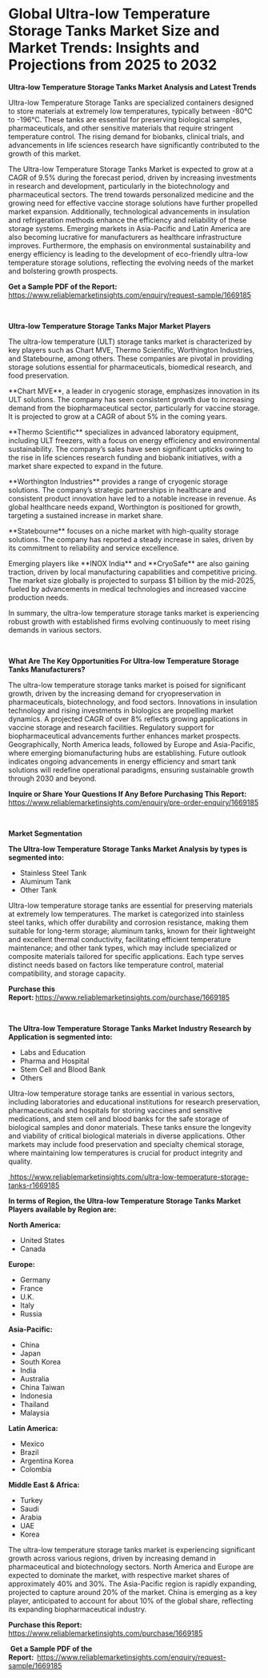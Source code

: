 <p><h1>Global Ultra-low Temperature Storage Tanks Market Size and Market Trends: Insights and Projections from 2025 to 2032</h1></p><p><strong>Ultra-low Temperature Storage Tanks Market Analysis and Latest Trends</strong></p>
<p><p>Ultra-low Temperature Storage Tanks are specialized containers designed to store materials at extremely low temperatures, typically between -80°C to -196°C. These tanks are essential for preserving biological samples, pharmaceuticals, and other sensitive materials that require stringent temperature control. The rising demand for biobanks, clinical trials, and advancements in life sciences research have significantly contributed to the growth of this market.</p><p>The Ultra-low Temperature Storage Tanks Market is expected to grow at a CAGR of 9.5% during the forecast period, driven by increasing investments in research and development, particularly in the biotechnology and pharmaceutical sectors. The trend towards personalized medicine and the growing need for effective vaccine storage solutions have further propelled market expansion. Additionally, technological advancements in insulation and refrigeration methods enhance the efficiency and reliability of these storage systems. Emerging markets in Asia-Pacific and Latin America are also becoming lucrative for manufacturers as healthcare infrastructure improves. Furthermore, the emphasis on environmental sustainability and energy efficiency is leading to the development of eco-friendly ultra-low temperature storage solutions, reflecting the evolving needs of the market and bolstering growth prospects.</p></p>
<p><strong>Get a Sample PDF of the Report:&nbsp;</strong> <a href="https://www.reliablemarketinsights.com/enquiry/request-sample/1669185?utm_campaign=2181&utm_medium=2&utm_source=Github&utm_content=ia&utm_term=12042025&utm_id=ultra-low-temperature-storage-tanks">https://www.reliablemarketinsights.com/enquiry/request-sample/1669185</a></p>
<p>&nbsp;</p>
<p><strong>Ultra-low Temperature Storage Tanks Major Market Players</strong></p>
<p><p>The ultra-low temperature (ULT) storage tanks market is characterized by key players such as Chart MVE, Thermo Scientific, Worthington Industries, and Statebourne, among others. These companies are pivotal in providing storage solutions essential for pharmaceuticals, biomedical research, and food preservation.</p><p>**Chart MVE**, a leader in cryogenic storage, emphasizes innovation in its ULT solutions. The company has seen consistent growth due to increasing demand from the biopharmaceutical sector, particularly for vaccine storage. It is projected to grow at a CAGR of about 5% in the coming years.</p><p>**Thermo Scientific** specializes in advanced laboratory equipment, including ULT freezers, with a focus on energy efficiency and environmental sustainability. The company’s sales have seen significant upticks owing to the rise in life sciences research funding and biobank initiatives, with a market share expected to expand in the future.</p><p>**Worthington Industries** provides a range of cryogenic storage solutions. The company’s strategic partnerships in healthcare and consistent product innovation have led to a notable increase in revenue. As global healthcare needs expand, Worthington is positioned for growth, targeting a sustained increase in market share.</p><p>**Statebourne** focuses on a niche market with high-quality storage solutions. The company has reported a steady increase in sales, driven by its commitment to reliability and service excellence.</p><p>Emerging players like **INOX India** and **CryoSafe** are also gaining traction, driven by local manufacturing capabilities and competitive pricing. The market size globally is projected to surpass $1 billion by the mid-2025, fueled by advancements in medical technologies and increased vaccine production needs.</p><p>In summary, the ultra-low temperature storage tanks market is experiencing robust growth with established firms evolving continuously to meet rising demands in various sectors.</p></p>
<p>&nbsp;</p>
<p><strong>What Are The Key Opportunities For Ultra-low Temperature Storage Tanks Manufacturers?</strong></p>
<p><p>The ultra-low temperature storage tanks market is poised for significant growth, driven by the increasing demand for cryopreservation in pharmaceuticals, biotechnology, and food sectors. Innovations in insulation technology and rising investments in biologics are propelling market dynamics. A projected CAGR of over 8% reflects growing applications in vaccine storage and research facilities. Regulatory support for biopharmaceutical advancements further enhances market prospects. Geographically, North America leads, followed by Europe and Asia-Pacific, where emerging biomanufacturing hubs are establishing. Future outlook indicates ongoing advancements in energy efficiency and smart tank solutions will redefine operational paradigms, ensuring sustainable growth through 2030 and beyond.</p></p>
<p><strong>Inquire or Share Your Questions If Any Before Purchasing This Report:</strong> <a href="https://www.reliablemarketinsights.com/enquiry/pre-order-enquiry/1669185?utm_campaign=2181&utm_medium=2&utm_source=Github&utm_content=ia&utm_term=12042025&utm_id=ultra-low-temperature-storage-tanks">https://www.reliablemarketinsights.com/enquiry/pre-order-enquiry/1669185</a></p>
<p>&nbsp;</p>
<p><strong>Market Segmentation</strong></p>
<p><strong>The Ultra-low Temperature Storage Tanks Market Analysis by types is segmented into:</strong></p>
<p><ul><li>Stainless Steel Tank</li><li>Aluminum Tank</li><li>Other Tank</li></ul></p>
<p><p>Ultra-low temperature storage tanks are essential for preserving materials at extremely low temperatures. The market is categorized into stainless steel tanks, which offer durability and corrosion resistance, making them suitable for long-term storage; aluminum tanks, known for their lightweight and excellent thermal conductivity, facilitating efficient temperature maintenance; and other tank types, which may include specialized or composite materials tailored for specific applications. Each type serves distinct needs based on factors like temperature control, material compatibility, and storage capacity.</p></p>
<p><strong>Purchase this Report:&nbsp;</strong><a href="https://www.reliablemarketinsights.com/purchase/1669185?utm_campaign=2181&utm_medium=2&utm_source=Github&utm_content=ia&utm_term=12042025&utm_id=ultra-low-temperature-storage-tanks">https://www.reliablemarketinsights.com/purchase/1669185</a></p>
<p>&nbsp;</p>
<p><strong>The Ultra-low Temperature Storage Tanks Market Industry Research by Application is segmented into:</strong></p>
<p><ul><li>Labs and Education</li><li>Pharma and Hospital</li><li>Stem Cell and Blood Bank</li><li>Others</li></ul></p>
<p><p>Ultra-low temperature storage tanks are essential in various sectors, including laboratories and educational institutions for research preservation, pharmaceuticals and hospitals for storing vaccines and sensitive medications, and stem cell and blood banks for the safe storage of biological samples and donor materials. These tanks ensure the longevity and viability of critical biological materials in diverse applications. Other markets may include food preservation and specialty chemical storage, where maintaining low temperatures is crucial for product integrity and quality.</p></p>
<p><a href="https://www.reliablemarketinsights.com/ultra-low-temperature-storage-tanks-r1669185?utm_campaign=2181&utm_medium=2&utm_source=Github&utm_content=ia&utm_term=12042025&utm_id=ultra-low-temperature-storage-tanks">&nbsp;https://www.reliablemarketinsights.com/ultra-low-temperature-storage-tanks-r1669185</a></p>
<p><strong>In terms of Region, the Ultra-low Temperature Storage Tanks Market Players available by Region are:</strong></p>
<p>
    <p> <strong> North America: </strong>
        <ul>
            <li>United States</li>
            <li>Canada</li>
        </ul>
        </p> 
    <p> <strong> Europe: </strong>
        <ul>
            <li>Germany</li>
            <li>France</li>
            <li>U.K.</li>
            <li>Italy</li>
            <li>Russia</li>
        </ul>
        </p> 
    <p> <strong> Asia-Pacific: </strong>
        <ul>
            <li>China</li>
            <li>Japan</li>
            <li>South Korea</li>
            <li>India</li>
            <li>Australia</li>
            <li>China Taiwan</li>
            <li>Indonesia</li>
            <li>Thailand</li>
            <li>Malaysia</li>
        </ul>
        </p> 
    <p> <strong> Latin America: </strong>
        <ul>
            <li>Mexico</li>
            <li>Brazil</li>
            <li>Argentina Korea</li>
            <li>Colombia</li>
        </ul>
        </p> 
    <p> <strong> Middle East & Africa: </strong>
        <ul>
            <li>Turkey</li>
            <li>Saudi</li>
            <li>Arabia</li>
            <li>UAE</li>
            <li>Korea</li>
        </ul>
    </p>
    </p>
<p><p>The ultra-low temperature storage tanks market is experiencing significant growth across various regions, driven by increasing demand in pharmaceutical and biotechnology sectors. North America and Europe are expected to dominate the market, with respective market shares of approximately 40% and 30%. The Asia-Pacific region is rapidly expanding, projected to capture around 20% of the market. China is emerging as a key player, anticipated to account for about 10% of the global share, reflecting its expanding biopharmaceutical industry.</p></p>
<p><strong>Purchase this Report: </strong><a href="https://www.reliablemarketinsights.com/purchase/1669185?utm_campaign=2181&utm_medium=2&utm_source=Github&utm_content=ia&utm_term=12042025&utm_id=ultra-low-temperature-storage-tanks">https://www.reliablemarketinsights.com/purchase/1669185</a></p>
<p>&nbsp;<strong>Get a Sample PDF of the Report:&nbsp;&nbsp;</strong><a href="https://www.reliablemarketinsights.com/enquiry/request-sample/1669185?utm_campaign=2181&utm_medium=2&utm_source=Github&utm_content=ia&utm_term=12042025&utm_id=ultra-low-temperature-storage-tanks">https://www.reliablemarketinsights.com/enquiry/request-sample/1669185</a></p>
<p><strong></strong></p>
<p><p></p><p></p><p></p></p>